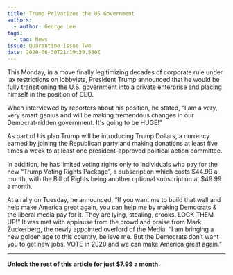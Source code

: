 ```yaml
---
title: Trump Privatizes the US Government
authors:
  - author: George Lee
tags:
  - tag: News
issue: Quarantine Issue Two
date: 2020-06-30T21:19:39.580Z
---
```

This Monday, in a move finally legitimizing decades of corporate rule under lax restrictions on lobbyists, President Trump announced that he would be fully transitioning the U.S. government into a private enterprise and placing himself in the position of CEO. 

When interviewed by reporters about his position, he stated, “I am a very, very smart genius and will be making tremendous changes in our Democrat-ridden government. It's going to be HUGE!” 

As part of his plan Trump will be introducing Trump Dollars, a currency earned by joining the Republican party and making donations at least five times a week to at least one president-approved political action committee. 

In addition, he has limited voting rights only to individuals who pay for the new “Trump Voting Rights Package”, a subscription which costs $44.99 a month, with the Bill of Rights being another optional subscription at $49.99 a month. 

At a rally on Tuesday, he announced, “If you want me to build that wall and help make America great again, you can help me by making Democrats & the liberal media pay for it. They are lying, stealing, crooks. LOCK THEM UP!” It was met with applause from the crowd and praise from Mark Zuckerberg, the newly appointed overlord of the Media. “I am bringing a new golden age to this country, believe me. But the Democrats don’t want you to get new jobs. VOTE in 2020 and we can make America great again.”


--------------------------------------------------------------------------------------

**Unlock the rest of this article for just $7.99 a month.**

